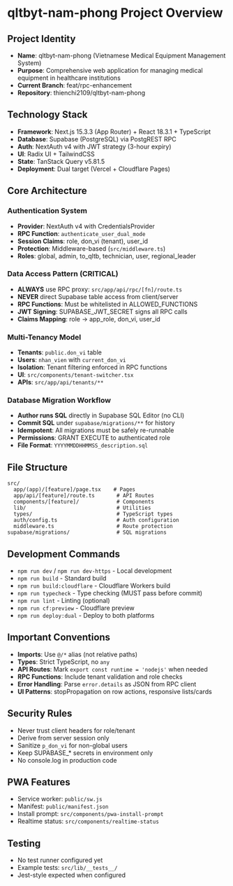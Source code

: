 # qltbyt-nam-phong Project Overview

## Project Identity
- **Name**: qltbyt-nam-phong (Vietnamese Medical Equipment Management System)
- **Purpose**: Comprehensive web application for managing medical equipment in healthcare institutions
- **Current Branch**: feat/rpc-enhancement
- **Repository**: thienchi2109/qltbyt-nam-phong

## Technology Stack
- **Framework**: Next.js 15.3.3 (App Router) + React 18.3.1 + TypeScript
- **Database**: Supabase (PostgreSQL) via PostgREST RPC
- **Auth**: NextAuth v4 with JWT strategy (3-hour expiry)
- **UI**: Radix UI + TailwindCSS
- **State**: TanStack Query v5.81.5
- **Deployment**: Dual target (Vercel + Cloudflare Pages)

## Core Architecture

### Authentication System
- **Provider**: NextAuth v4 with CredentialsProvider
- **RPC Function**: `authenticate_user_dual_mode`
- **Session Claims**: role, don_vi (tenant), user_id
- **Protection**: Middleware-based (`src/middleware.ts`)
- **Roles**: global, admin, to_qltb, technician, user, regional_leader

### Data Access Pattern (CRITICAL)
- **ALWAYS** use RPC proxy: `src/app/api/rpc/[fn]/route.ts`
- **NEVER** direct Supabase table access from client/server
- **RPC Functions**: Must be whitelisted in ALLOWED_FUNCTIONS
- **JWT Signing**: SUPABASE_JWT_SECRET signs all RPC calls
- **Claims Mapping**: role → app_role, don_vi, user_id

### Multi-Tenancy Model
- **Tenants**: `public.don_vi` table
- **Users**: `nhan_vien` with `current_don_vi`
- **Isolation**: Tenant filtering enforced in RPC functions
- **UI**: `src/components/tenant-switcher.tsx`
- **APIs**: `src/app/api/tenants/**`

### Database Migration Workflow
- **Author runs SQL** directly in Supabase SQL Editor (no CLI)
- **Commit SQL** under `supabase/migrations/**` for history
- **Idempotent**: All migrations must be safely re-runnable
- **Permissions**: GRANT EXECUTE to authenticated role
- **File Format**: `YYYYMMDDHHMMSS_description.sql`

## File Structure
```
src/
  app/(app)/[feature]/page.tsx    # Pages
  app/api/[feature]/route.ts       # API Routes
  components/[feature]/            # Components
  lib/                             # Utilities
  types/                           # TypeScript types
  auth/config.ts                   # Auth configuration
  middleware.ts                    # Route protection
supabase/migrations/               # SQL migrations
```

## Development Commands
- `npm run dev` / `npm run dev-https` - Local development
- `npm run build` - Standard build
- `npm run build:cloudflare` - Cloudflare Workers build
- `npm run typecheck` - Type checking (MUST pass before commit)
- `npm run lint` - Linting (optional)
- `npm run cf:preview` - Cloudflare preview
- `npm run deploy:dual` - Deploy to both platforms

## Important Conventions
- **Imports**: Use `@/*` alias (not relative paths)
- **Types**: Strict TypeScript, no `any`
- **API Routes**: Mark `export const runtime = 'nodejs'` when needed
- **RPC Functions**: Include tenant validation and role checks
- **Error Handling**: Parse `error.details` as JSON from RPC client
- **UI Patterns**: stopPropagation on row actions, responsive lists/cards

## Security Rules
- Never trust client headers for role/tenant
- Derive from server session only
- Sanitize `p_don_vi` for non-global users
- Keep SUPABASE_* secrets in environment only
- No console.log in production code

## PWA Features
- Service worker: `public/sw.js`
- Manifest: `public/manifest.json`
- Install prompt: `src/components/pwa-install-prompt`
- Realtime status: `src/components/realtime-status`

## Testing
- No test runner configured yet
- Example tests: `src/lib/__tests__/`
- Jest-style expected when configured

